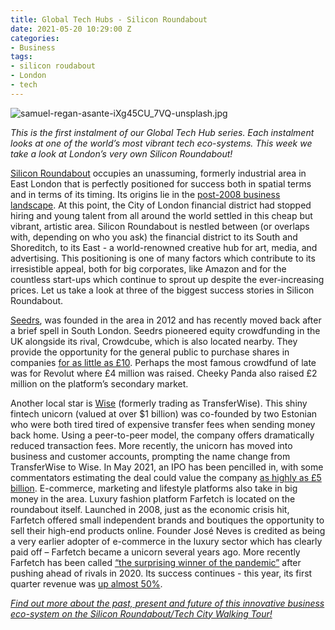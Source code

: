 ```yaml
---
title: Global Tech Hubs - Silicon Roundabout
date: 2021-05-20 10:29:00 Z
categories:
- Business
tags:
- silicon roudabout
- London
- tech
---
```


![samuel-regan-asante-iXg45CU_7VQ-unsplash.jpg](/uploads/samuel-regan-asante-iXg45CU_7VQ-unsplash.jpg)

*This is the first instalment of our Global Tech Hub series. Each instalment looks at one of the world’s most vibrant tech eco-systems. This week we take a look at London’s very own Silicon Roundabout!*

[Silicon Roundabout](https://www.insiderlondon.com/london/educational-tours/silicon-roundabout-and-tech-city-tour/) occupies an unassuming, formerly industrial area in East London that is perfectly positioned for success both in spatial terms and in terms of its timing. Its origins lie in the [post-2008 business landscape](https://www.insiderlondon.com/blog/can-a-roundabout-become-a-city/). At this point, the City of London financial district had stopped hiring and young talent from all around the world settled in this cheap but vibrant, artistic area.
Silicon Roundabout is nestled between (or overlaps with, depending on who you ask) the financial district to its South and Shoreditch, to its East - a world-renowned creative hub for art, media, and advertising. This positioning is one of many factors which contribute to its irresistible appeal, both for big corporates, like Amazon and for the countless start-ups which continue to sprout up despite the ever-increasing prices. Let us take a look at three of the biggest success stories in Silicon Roundabout.

[Seedrs](https://www.seedrs.com/), was founded in the area in 2012 and has recently moved back after a brief spell in South London. Seedrs pioneered equity crowdfunding in the UK alongside its rival, Crowdcube, which is also located nearby. They provide the opportunity for the general public to purchase shares in companies [for as little as £10](https://www.thetimes.co.uk/article/woodford-sees-fertile-ground-in-seedrs-platform-vk9kf3fkg). Perhaps the most famous crowdfund of late was for Revolut where £4 million was raised. Cheeky Panda also raised £2 million on the platform’s secondary market. 

Another local star is [Wise](https://wise.com/) 
 (formerly trading as TransferWise). This shiny fintech unicorn (valued at over $1 billion) was co-founded by two Estonian who were both tired tired of expensive transfer fees when sending money back home. Using a peer-to-peer model, the company offers dramatically reduced transaction fees. More recently, the unicorn has moved into business and customer accounts, prompting the name change from TransferWise to Wise. In May 2021, an IPO has been pencilled in, with some commentators estimating the deal could value the company [as highly as £5 billion](https://www.cityindex.co.uk/market-analysis/everything-you-need-to-know-about-wise/). 
E-commerce, marketing and lifestyle platforms also take in big money in the area. Luxury fashion platform Farfetch is located on the roundabout itself. Launched in 2008, just as the economic crisis hit, Farfetch offered small independent brands and boutiques the opportunity to sell their high-end products online. Founder José Neves is credited as being a very earlier adopter of e-commerce in the luxury sector which has clearly paid off – Farfetch became a unicorn several years ago. More recently Farfetch has been called [“the surprising winner of the pandemic”](https://www.businessoffashion.com/opinions/luxury/how-big-can-farfetch-get) after pushing ahead of rivals in 2020. Its success continues - this year, its first quarter revenue was [up almost 50%](https://www.businessoffashion.com/opinions/luxury/how-big-can-farfetch-get). 

*[Find out more about the past, present and future of this innovative business eco-system on the Silicon Roundabout/Tech City Walking Tour!](https://www.insiderlondon.com/london/educational-tours/silicon-roundabout-and-tech-city-tour/)*